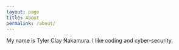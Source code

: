 ```yaml
---
layout: page
title: About
permalink: /about/
---
```


My name is Tyler Clay Nakamura. I like coding and cyber-security.
